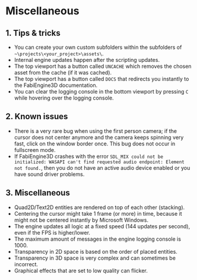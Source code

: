 # Miscellaneous

## 1. Tips & tricks

- You can create your own custom subfolders within the subfolders of `~\projects\<your_project>\assets\`.
- Internal engine updates happen after the scripting updates.
- The top viewport has a button called `UNCACHE` which removes the chosen asset from the cache (if it was cached).
- The top viewport has a button called `DOCS` that redirects you instantly to the FabiEngine3D documentation.
- You can clear the logging console in the bottom viewport by pressing `C` while hovering over the logging console.

## 2. Known issues

- There is a very rare bug when using the first person camera; if the cursor does not center anymore and the camera keeps spinning very fast, click on the window border once. This bug does not occur in fullscreen mode.
- If FabiEngine3D crashes with the error `SDL_MIX could not be initialized: WASAPI can't find requested audio endpoint: Element not found.`, then you do not have an active audio device enabled or you have sound driver problems.

## 3. Miscellaneous

- Quad2D/Text2D entities are rendered on top of each other (stacking).
- Centering the cursor might take 1 frame (or more) in time, because it might not be centered instantly by Microsoft Windows.
- The engine updates all logic at a fixed speed (144 updates per second), even if the FPS is higher/lower.
- The maximum amount of messages in the engine logging console is 1000.
- Transparency in 2D space is based on the order of placed entities.
- Transparency in 3D space is very complex and can sometimes be incorrect.
- Graphical effects that are set to low quality can flicker.
